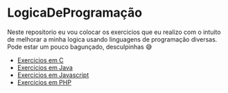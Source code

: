 # LogicaDeProgramação
Neste repositorio eu vou colocar os exercicios que eu realizo com o intuito de melhorar a minha logica usando linguagens de programação diversas.
Pode estar um pouco bagunçado, desculpinhas 😅 

- [Exercicios em C](https://github.com/MilenaCarecho/LogicaDeProgramacao/tree/master/C)
- [Exercicios em Java]()
- [Exercicios em Javascript]()
- [Exercicios em PHP]()
